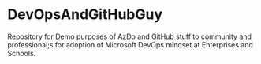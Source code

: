 # DevOpsAndGitHubGuy
Repository for Demo purposes of AzDo and GitHub stuff to community and professional;s for adoption of Microsoft DevOps mindset at Enterprises and Schools.
